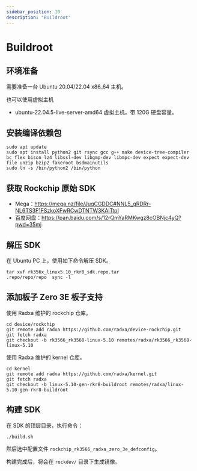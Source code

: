 ```yaml
---
sidebar_position: 10
description: "Buildroot"
---
```


# Buildroot

## 环境准备

需要准备一台 Ubuntu 20.04/22.04 x86_64 主机。

也可以使用虚拟主机

- ubuntu-22.04.5-live-server-amd64 虚拟主机，带 120G 硬盘容量。

## 安装编译依赖包

```
sudo apt update
sudo apt install python2 git rsync gcc g++ make device-tree-compiler bc flex bison lz4 libssl-dev libgmp-dev libmpc-dev expect expect-dev file unzip bzip2 fakeroot bsdmainutils
sudo ln -s /bin/python2 /bin/python
```

## 获取 Rockchip 原始 SDK

- Mega：https://mega.nz/file/JugCGDDC#NNL5_qRDRr-NL6TS3F1FSzkoXFwRCwDTNTW3KAiTtpI
- 百度网盘：https://pan.baidu.com/s/12rQmYaRMKwgz8cOBNjc4yQ?pwd=35mj

## 解压 SDK

在 Ubuntu PC 上，使用如下命令解压 SDK。

```
tar xvf rk356x_linux5.10_rkr8_sdk.repo.tar
.repo/repo/repo  sync -l
```

## 添加板子 Zero 3E 板子支持

使用 Radxa 维护的 rockchip 仓库。

```
cd device/rockchip
git remote add radxa https://github.com/radxa/device-rockchip.git
git fetch radxa
git checkout -b rk3566_rk3568-linux-5.10 remotes/radxa/rk3566_rk3568-linux-5.10
```

使用 Radxa 维护的 kernel 仓库。

```
cd kernel
git remote add radxa https://github.com/radxa/kernel.git
git fetch radxa
git checkout -b linux-5.10-gen-rkr8-buildroot remotes/radxa/linux-5.10-gen-rkr8-buildroot
```

## 构建 SDK

在 SDK 的顶层目录，执行命令：

```
./build.sh
```

然后选中配置文件 `rockchip_rk3566_radxa_zero_3e_defconfig`。

构建完成后，将会在 `rockdev/` 目录下生成镜像。

